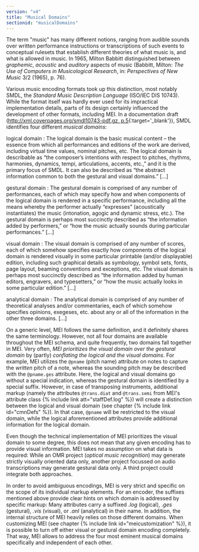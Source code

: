 ```yaml
---
version: "v4"
title: "Musical Domains"
sectionid: "musicalDomains"
---
```


The term "music" has many different notions, ranging from audible sounds over written performance instructions or transcriptions of such events to conceptual rulesets that establish different theories of what music is, and what is allowed in music. In 1965, Milton Babbitt distinguished between _graphemic_, _acoustic_ and _auditory_ aspects of music (Babbitt, Milton: _The Use of Computers in Musicological Research_, in: _Perspectives of New Music_ 3/2 (1965), p. 76).

Various music encoding formats took up this distinction, most notably SMDL, the _Standard Music Description Language_ (ISO/IEC DIS 10743). While the format itself was hardly ever used for its impractical implementation details, parts of its design certainly influenced the development of other formats, including MEI. In a documentation draft ([http://xml.coverpages.org/smdl10743-pdf.gz, p.5](http://xml.coverpages.org/smdl10743-pdf.gz){:target='\_blank'}), SMDL identifies four different _musical domains_:

logical domain
: The logical domain is the basic musical content – the essence from which all performances and editions of the work are derived, including virtual time values, nominal pitches, etc. The logical domain is describable as “the composer’s intentions with respect to pitches, rhythms, harmonies, dynamics, tempi, articulations, accents, etc.,” and it is the primary focus of SMDL. It can also be described as “the abstract information common to both the gestural and visual domains.” […]

gestural domain
: The gestural domain is comprised of any number of performances, each of which may specify how and when components of the logical domain is rendered in a specific performance, including all the means whereby the performer actually “expresses” (acoustically instantiates) the music (intonation, agogic and dynamic stress, etc.). The gestural domain is perhaps most succinctly described as “the information added by performers,” or “how the music actually sounds during particular performances.” […]

visual domain
: The visual domain is comprised of any number of scores, each of which somehow specifies exactly how components of the logical domain is rendered visually in some particular printable (and/or displayable) edition, including such graphical details as symbology, symbol sets, fonts, page layout, beaming conventions and exceptions, etc. The visual domain is perhaps most succinctly described as “the information added by human editors, engravers, and typesetters,” or “how the music actually looks in some particular edition.”  […]

analytical domain
: The analytical domain is comprised of any number of theoretical analyses and/or commentaries, each of which somehow specifies opinions, exegeses, etc. about any or all of the information in the other three domains. […]

On a generic level, MEI follows the same definition, and it definitely shares the same terminology. However, not all four domains are available throughout the MEI schema, and quite frequently, two domains fall together in MEI. Very often, _MEI prioritizes the visual domain over the gestural domain_ by (partly) _conflating the logical and the visual domains_. For example, MEI utilizes the <code>@pname</code> (pitch name) attribute on notes to capture the _written_ pitch of a note, whereas the sounding pitch may be described with the <code>@pname.ges</code> attribute. Here, the logical and visual domains go without a special indication, whereas the gestural domain is identified by a special suffix. However, in case of transposing instruments, additional markup (namely the attributes <code>@trans.diat</code> and <code>@trans.semi</code> from MEI's attribute class {% include link att="staffDef.log" %}) will create a distinction between the logical and visual domain (see chapter {% include link id="cmnDefs" %}). In that case, <code>@pname</code> will be restricted to the visual domain, while the logical aforementioned attributes provide additional information for the logical domain.

Even though the technical implementation of MEI prioritizes the visual domain to some degree, this does not mean that any given encoding has to provide visual information. MEI takes no assumption on what data is required: While an OMR project (_optical music recognition_) may generate strictly visually oriented data only, another project focussed on audio transcriptions may generate gestural data only. A third project could integrate both approaches.

In order to avoid ambiguous encodings, MEI is very strict and specific on the scope of its individual markup elements. For an encoder, the suffixes mentioned above provide clear hints on which domain is addressed by specific markup: Many attributes carry a suffixed _.log_ (logical), _.ges_ (gestural), _.vis_ (visual), or _.anl_ (analytical) in their name. In addition, the internal structure of MEI heavily relies on those different domains. When customizing MEI (see chapter {% include link id="meicustomization" %}), it is possible to turn off either visual or gestural domain encoding completely. That way, MEI allows to address the four most eminent musical domains specifically and independent of each other.

